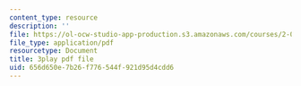 ```yaml
---
content_type: resource
description: ''
file: https://ol-ocw-studio-app-production.s3.amazonaws.com/courses/2-003sc-engineering-dynamics-fall-2011/656d650e7b26f776544f921d95d4cdd6_jROTMB142T0.pdf
file_type: application/pdf
resourcetype: Document
title: 3play pdf file
uid: 656d650e-7b26-f776-544f-921d95d4cdd6
---
```

